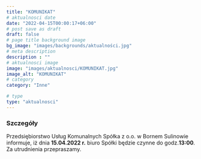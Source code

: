 ```yaml
---
title: "KOMUNIKAT"
# aktualnosci date
date: "2022-04-15T00:00:17+06:00"
# post save as draft
draft: false
# page title background image
bg_image: "images/backgrounds/aktualności.jpg"
# meta description
description : ""
# aktualnosci image
image: "images/aktualnosci/KOMUNIKAT.jpg"
image_alt: "KOMUNIKAT"
# category
category: "Inne"

# type
type: "aktualnosci"
---
```


### Szczegóły

Przedsiębiorstwo Usług Komunalnych Spółka z o.o. w Bornem Sulinowie informuje, iż dnia **15.04.2022 r.**
biuro Spółki będzie czynne do godz.**13:00**.  
Za utrudnienia przepraszamy.

